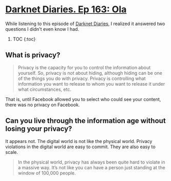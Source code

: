 # [Darknet Diaries. Ep 163: Ola](https://darknetdiaries.com/transcript/163/)

While listening to this episode of [Darknet Diaries], I realized it answered two questions I didn't even know I had.

1. TOC
{:toc}

[Darknet Diaries]: /series/darknetdiaries.md

## What is privacy?

> Privacy is the capacity for you to control the information about yourself. So, privacy is not about hiding, although hiding can be one of the things you do with privacy. Privacy is controlling what information you want to release to whom you want to release it under what circumstances, etc.

That is, until Facebook allowed you to select who could see your content, there was no privacy on Facebook.

## Can you live through the information age without losing your privacy? 

It appears not. The digital world is not like the physical world. Privacy violations in the digital world are easy to commit. They are also easy to scale.

> In the physical world, privacy has always been quite hard to violate in a massive way. It’s not like you can have a person just standing at the window of 100,000 people.
